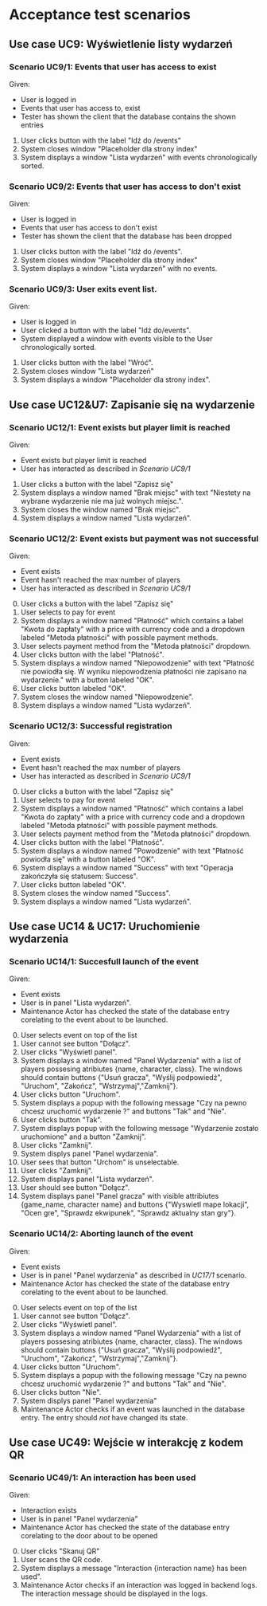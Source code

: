 

# Acceptance test scenarios

## Use case UC9: Wyświetlenie listy wydarzeń

### Scenario UC9/1: Events that user has access to exist
Given:
- User is logged in
- Events that user has access to, exist
- Tester has shown the client that the database contains the shown entries
1. User clicks button with the label "Idź do /events"
2. System closes window "Placeholder dla strony index" 
3. System displays a window "Lista wydarzeń" with events chronologically sorted.
 

### Scenario UC9/2: Events that user has access to don't exist
Given:
- User is logged in
- Events that user has access to don't exist
- Tester has shown the client that the database has been dropped
1. User clicks button with the label "Idź do /events".
2. System closes window "Placeholder dla strony index" 
3. System displays a window "Lista wydarzeń" with no events.

### Scenario UC9/3: User exits event list.
Given:
- User is logged in
- User clicked a button with the label "Idź do/events".
- System displayed a window with events visible to the User chronologically sorted.
1. User clicks button with the label "Wróć".
2. System closes window "Lista wydarzeń"
3. System displays a window "Placeholder dla strony index".

## Use case UC12&U7: Zapisanie się na wydarzenie

### Scenario UC12/1: Event exists but player limit is reached
Given:
- Event exists but player limit is reached
- User has interacted as described in *Scenario UC9/1*
1. User clicks a button with the label "Zapisz się"
2. System displays a window named "Brak miejsc" with text "Niestety na wybrane wydarzenie nie ma już wolnych miejsc.".
4. System closes the window named "Brak miejsc".
5. System displays a window named "Lista wydarzeń".

### Scenario UC12/2: Event exists but payment was not successful
Given:
- Event exists
- Event hasn't reached the max number of players
- User has interacted as described in *Scenario UC9/1*
0. User clicks a button with the label "Zapisz się"
1. User selects to pay for event
2. System displays a window named "Płatność" which contains a label "Kwota do zapłaty" with a price with currency code and a dropdown labeled "Metoda płatności" with possible payment methods.
3. User selects payment method from the "Metoda płatności" dropdown.
4. User clicks button with the label "Płatność".
5. System displays a window named "Niepowodzenie" with text "Płatność nie powiodła się. W wyniku niepowodzenia płatności nie zapisano na wydarzenie." with a button labeled "OK".
6. User clicks button labeled "OK".
7. System closes the window named "Niepowodzenie".
8. System displays a window named "Lista wydarzeń".

### Scenario UC12/3: Successful registration
Given:
- Event exists
- Event hasn't reached the max number of players
- User has interacted as described in *Scenario UC9/1*
0. User clicks a button with the label "Zapisz się"
1. User selects to pay for event
2. System displays a window named "Płatność" which contains a label "Kwota do zapłaty" with a price with currency code and a dropdown labeled "Metoda płatności" with possible payment methods.
3. User selects payment method from the "Metoda płatności" dropdown.
4. User clicks button with the label "Płatność".
5. System displays a window named "Powodzenie" with text "Płatność powiodła się" with a button labeled "OK".
6. System displays a window named "Success" with text "Operacja zakończyła się statusem: Success".
7. User clicks button labeled "OK".
8. System closes the window named "Success".
9. System displays a window named "Lista wydarzeń".

## Use case UC14 & UC17: Uruchomienie wydarzenia
### Scenario UC14/1: Succesfull launch of the event
Given:
-  Event exists
-  User is in panel "Lista wydarzeń".
-  Maintenance Actor has checked the state of the database entry corelating to the event about to be launched.
0. User selects event on top of the list
1. User cannot see button "Dołącz".
0. User clicks "Wyświetl panel".
1. System displays a window named "Panel Wydarzenia" with a list of players possesing atribiutes {name, character, class}. The windows should 
contain buttons {"Usuń gracza", "Wyślij podpowiedź", "Uruchom", "Zakończ", "Wstrzymaj","Zamknij"}.
0. User clicks button "Uruchom".
1. System displays a popup with the following message "Czy na pewno chcesz uruchomić wydarzenie ?" and buttons "Tak" and "Nie".
2. User clicks button "Tak".
3. System displays popup with the following message "Wydarzenie zostało uruchomione" and a button "Zamknij".
4. User clicks "Zamknij".
5. System displys panel "Panel wydarzenia".
6. User sees that button "Urchom" is unselectable.
7. User clicks "Zamknij".
8. System displays panel "Lista wydarzeń".
9. User should see button "Dołącz".
10. System displays panel "Panel gracza" with visible attribiutes {game_name, character name} and buttons {"Wyswietl mape lokacji", "Ocen gre", "Sprawdz ekwipunek", "Sprawdz aktualny stan gry"}.

### Scenario UC14/2: Aborting launch of the event
Given:
-  Event exists
-  User is in panel "Panel wydarzenia" as described in *UC17/1* scenario.
-  Maintenance Actor has checked the state of the database entry corelating to the event about to be launched.
0. User selects event on top of the list
1. User cannot see button "Dołącz".
0. User clicks "Wyświetl panel".
1. System displays a window named "Panel Wydarzenia" with a list of players possesing atribiutes {name, character, class}. The windows should 
contain buttons {"Usuń gracza", "Wyślij podpowiedź", "Uruchom", "Zakończ", "Wstrzymaj","Zamknij"}.
0. User clicks button "Uruchom".
1. System displays a popup with the following message "Czy na pewno chcesz uruchomić wydarzenie ?" and buttons "Tak" and "Nie".
2. User clicks button "Nie".
3. System displys panel "Panel wydarzenia"
4. Maintenance Actor checks if an event was launched in the database entry. The entry should *not* have changed its state.

## Use case UC49: Wejście w interakcję z kodem QR
### Scenario UC49/1: An interaction has been used
Given:
- Interaction exists
- User is in panel "Panel wydarzenia"
- Maintenance Actor has checked the state of the database entry corelating to the door about to be opened
0. User clicks "Skanuj QR"
1. User scans the QR code.
2. System displays a message "Interaction {interaction name} has been used".
3. Maintenance Actor checks if an interaction was logged in backend logs. The interaction message should be displayed in the logs.